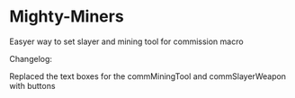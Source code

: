 # Mighty-Miners
Easyer way to set slayer and mining tool for commission macro

Changelog:

Replaced the text boxes for the commMiningTool and commSlayerWeapon with buttons
